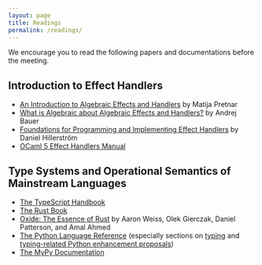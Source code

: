 ```yaml
---
layout: page
title: Readings
permalink: /readings/
---
```


We encourage you to read the following papers and documentations before the meeting.

## Introduction to Effect Handlers
- [An Introduction to Algebraic Effects and Handlers](http://dx.doi.org/10.1016/j.entcs.2015.12.003) by Matija Pretnar
- [What is Algebraic about Algebraic Effects and Handlers?](https://arxiv.org/pdf/1807.05923.pdf) by Andrej Bauer
- [Foundations for Programming and Implementing Effect Handlers](https://www.dhil.net/research/papers/thesis.pdf) by Daniel Hillerström
- [OCaml 5 Effect Handlers Manual](https://v2.ocaml.org/manual/effects.html)

## Type Systems and Operational Semantics of Mainstream Languages
- [The TypeScript Handbook](https://www.typescriptlang.org/docs/handbook/intro.html)
- [The Rust Book](https://doc.rust-lang.org/stable/book/)
- [Oxide: The Essence of Rust](https://arxiv.org/abs/1903.00982) by Aaron Weiss, Olek Gierczak, Daniel Patterson, and Amal Ahmed
- [The Python Language Reference](https://docs.python.org/3/reference/index.html) (especially sections on [typing](https://docs.python.org/3/library/typing.html) and [typing-related Python enhancement proposals](https://docs.python.org/3/library/typing.html#relevant-peps))
- [The MyPy Documentation](https://mypy.readthedocs.io/en/latest/)